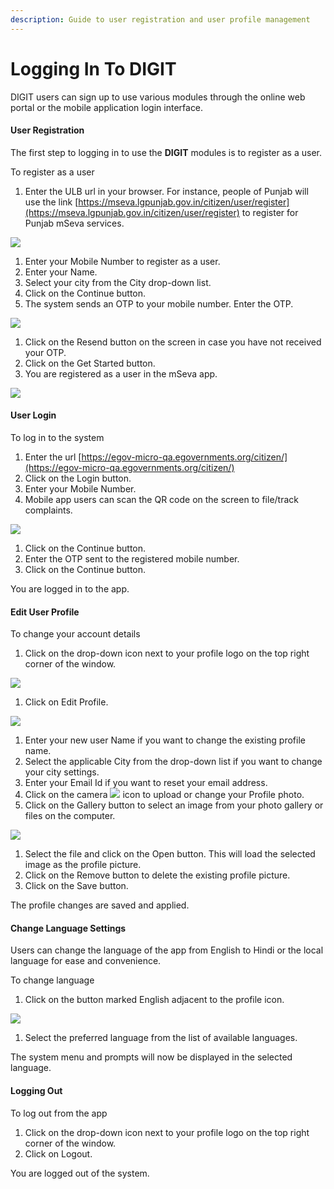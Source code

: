 ```yaml
---
description: Guide to user registration and user profile management
---
```


# Logging In To DIGIT

DIGIT users can sign up to use various modules through the online web portal or the mobile application login interface.

#### User Registration

The first step to logging in to use the **DIGIT** modules is to register as a user.

To register as a user 

1. Enter the ULB url in your browser. For instance, people of Punjab will use the link [https://mseva.lgpunjab.gov.in/citizen/user/register](https://mseva.lgpunjab.gov.in/citizen/user/register) to register for Punjab mSeva services.

![](https://docs.google.com/drawings/u/0/d/sCySEn2c6u0FD_9SmYqV9XA/image?w=624&h=379&rev=1&ac=1&parent=1pR9OLsrbm5UDtHSuq-Iv2BM78gUTwagbwGpCMGdeqrg)

1. Enter your Mobile Number to register as a user.
2. Enter your Name.
3. Select your city from the City drop-down list.
4. Click on the Continue button. 
5. The system sends an OTP to your mobile number. Enter the OTP.

![](https://docs.google.com/drawings/u/0/d/s2T32WcZI52UesXbpGgcd5Q/image?w=624&h=333&rev=1&ac=1&parent=1pR9OLsrbm5UDtHSuq-Iv2BM78gUTwagbwGpCMGdeqrg)

1. Click on the Resend button on the screen in case you have not received your OTP.
2. Click on the Get Started button.
3. You are registered as a user in the mSeva app.

![](https://docs.google.com/drawings/u/0/d/sNyb8dw-xIYxcNLqvo3_d8w/image?w=624&h=349&rev=1&ac=1&parent=1pR9OLsrbm5UDtHSuq-Iv2BM78gUTwagbwGpCMGdeqrg)

#### User Login

To log in to the system

1. Enter the url [https://egov-micro-qa.egovernments.org/citizen/](https://egov-micro-qa.egovernments.org/citizen/)
2. Click on the Login button.
3. Enter your Mobile Number.
4. Mobile app users can scan the QR code on the screen to file/track complaints.

![](https://docs.google.com/drawings/u/0/d/s7OCFfVMKFIftTROaEpzaug/image?w=624&h=364&rev=1&ac=1&parent=1pR9OLsrbm5UDtHSuq-Iv2BM78gUTwagbwGpCMGdeqrg)

1. Click on the Continue button.
2. Enter the OTP sent to the registered mobile number.
3. Click on the Continue button.

You are logged in to the app.  


#### Edit User Profile

To change your account details

1. Click on the drop-down icon next to your profile logo on the top right corner of the window.

![](https://docs.google.com/drawings/u/0/d/sFKAsXe9liLY7Lo0M8W9t4g/image?w=624&h=276&rev=1&ac=1&parent=1pR9OLsrbm5UDtHSuq-Iv2BM78gUTwagbwGpCMGdeqrg)

1. Click on Edit Profile.

![](https://docs.google.com/drawings/u/0/d/sBqvSnRMTqVKhmjaDMEJLYA/image?w=624&h=281&rev=1&ac=1&parent=1pR9OLsrbm5UDtHSuq-Iv2BM78gUTwagbwGpCMGdeqrg)

1. Enter your new user Name if you want to change the existing profile name.
2. Select the applicable City from the drop-down list if you want to change your city settings.
3. Enter your Email Id if you want to reset your email address.
4. Click on the camera ![](https://lh4.googleusercontent.com/TByzXzqFM0xmlOY171TFHKEst3YNcF6R-xQPlvOT5IJaD-nucFOcwTp4xeZn94Lwp2eEJ8w_xO_QR5g7ZEjnuGEq8EMJSi7rVw3T_m-qdkfQrS_sEA_duHIC4nKAfa2yTLS35hSA)  icon to upload or change your Profile photo.
5. Click on the Gallery button to select an image from your photo gallery or files on the computer.

![](https://lh5.googleusercontent.com/UmbDvYrrd1YR2kFw_T1iygV1tbJ_dmY3MLm1-d-YivLrFzlQEpJHJ0Fp0eBm-E07oowkR0JOhdiPhWQLHRXl8wQlVEiXBGahoT1cnvfpmtSHeGTddpxVXWoHqt1WAaM6DFRP0VZq)

1. Select the file and click on the Open button. This will load the selected image as the profile picture.
2. Click on the Remove button to delete the existing profile picture.
3. Click on the Save button.

The profile changes are saved and applied.  


#### Change Language Settings

Users can change the language of the app from English to Hindi or the local language for ease and convenience.

To change language

1. Click on the button marked English adjacent to the profile icon.

![](https://lh5.googleusercontent.com/8RLiQNz0rnEHUlMqYyd12AiUNunpCVq2fGCwx6RUJo1NdQzBe8PhM23Ve-I1Ie8u_QRfNayWxdco2mvf2vcNMIRri1BBZarqYX4UY_cZ6BAg-ah1MFOBnMz9-oZTjFUdgLljN2GE)

1. Select the preferred language from the list of available languages.

The system menu and prompts will now be displayed in the selected language.  


#### Logging Out

To log out from the app 

1. Click on the drop-down icon next to your profile logo on the top right corner of the window.
2. Click on Logout.

You are logged out of the system.  


